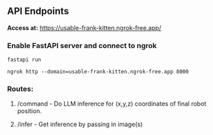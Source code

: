 ## API Endpoints

**Access at:** https://usable-frank-kitten.ngrok-free.app/

### Enable FastAPI server and connect to ngrok

```fastapi run```

```ngrok http --domain=usable-frank-kitten.ngrok-free.app 8000```


### Routes:

1. /command - Do LLM inference for (x,y,z) coordinates of final robot position.

<!-- **Request** - 
class ChatQuery(BaseModel):

   query: str | None

**Response** - 

{"response": {"x": 0, "y": 0, "z": 0}} -->

2. /infer - Get inference by passing in image(s)

<!-- **Request** - 
class InferQuery(BaseModel):

   query: str | None 

   images : list[str] | None

Images should be base64 encoded.

**Response** 

{"response" : <response>} -->